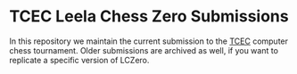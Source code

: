 # TCEC Leela Chess Zero Submissions
In this repository we maintain the current submission to the [TCEC](https://tcec-chess.com/)
computer chess tournament.
Older submissions are archived as well, if you want to replicate a specific version of LCZero.